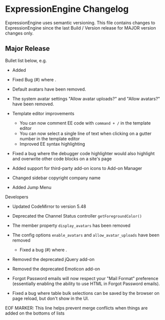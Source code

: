 # ExpressionEngine Changelog

ExpressionEngine uses semantic versioning. This file contains changes to ExpressionEngine since the last Build / Version release for MAJOR version changes only.

## Major Release

Bullet list below, e.g.
   - Added <new feature>
   - Fixed Bug (#<issue number>) where <bug behavior>.


- Default avatars have been removed.
- The system avatar settings "Allow avatar uploads?" and "Allow avatars?" have been removed.

- Template editor improvements
    - You can now comment EE code with `command + /` in the template editor
    - You can now select a single line of text when clicking on a gutter number in the template editor
    - Improved EE syntax highlighting
- Fixed a bug where the debugger code highlighter would also highlight and overwrite other code blocks on a site's page
- Added support for third-party add-on icons to Add-on Manager
- Changed sidebar copyright company name
- Added Jump Menu

Developers
- Updated CodeMirror to version 5.48
- Deprecated the Channel Status controller `getForegroundColor()`
- The member property `display_avatars` has been removed
- The config options `enable_avatars` and `allow_avatar_uploads` have been removed
   - Fixed a bug (#<linked issue number>) where <bug behavior>.
- Removed the deprecated jQuery add-on
- Removed the deprecated Emoticon add-on

- Forgot Password emails will now respect your "Mail Format" preference (essentially enabling the ability to use HTML in Forgot Password emails).
- Fixed a bug where table bulk selections can be saved by the browser on page reload, but don't show in the UI.

EOF MARKER: This line helps prevent merge conflicts when things are
added on the bottoms of lists
